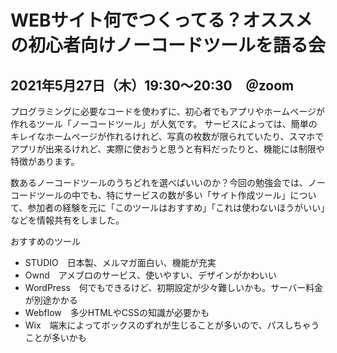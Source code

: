 # WEBサイト何でつくってる？オススメの初心者向けノーコードツールを語る会

## 2021年5月27日（木）19:30～20:30　＠zoom

プログラミングに必要なコードを使わずに、初心者でもアプリやホームページが作れるツール「ノーコードツール」が人気です。
サービスによっては、簡単のキレイなホームページが作れるけれど、写真の枚数が限られていたり、スマホでアプリが出来るけれど、実際に使おうと思うと有料だったりと、機能には制限や特徴があります。

数あるノーコードツールのうちどれを選べばいいのか？今回の勉強会では、ノーコードツールの中でも、特にサービスの数が多い「サイト作成ツール」について、参加者の経験を元に「このツールはおすすめ」「これは使わないほうがいい」などを情報共有をしました。

おすすめのツール

+ STUDIO　日本製、メルマガ面白い、機能が充実
+ Ownd　アメブロのサービス、使いやすい、デザインがかわいい
+ WordPress　何でもできるけど、初期設定が少々難しいかも。サーバー料金が別途かかる
+ Webflow　多少HTMLやCSSの知識が必要かも
+ Wix　端末によってボックスのずれが生じることが多いので、パスしちゃうことが多いかも
